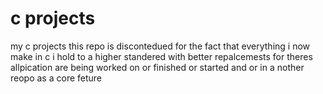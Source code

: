 # c projects
my c projects
this repo is discontedued for the fact that everything i now make in c i hold to a higher standered with better repalcemests for theres allpication are being worked on or finished or started and or in a nother reopo as a core feture
